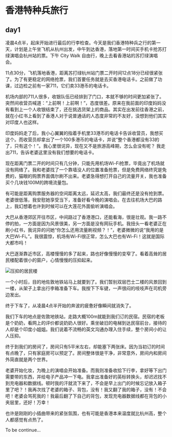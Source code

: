 # 香港特种兵旅行

## day1

凌晨4点半，起床开始进行最后的行李检查。今天是我们香港特种兵之行的第一天，计划是上午坐飞机从杭州出发，中午到达香港，落地第一时间买手机卡抢苏打绿演唱会杭州站的票。下午 City Walk 自由行，晚上去看香港站的苏打绿演唱会。

11点30分，飞机落地香港，距离苏打绿杭州站门票二开时间12点18分已经很紧张了。为了有更稳定的网络抢票，我们首要任务就是去买香港电话卡。之前做了功课，过边检之前有一家711，它们卖33港币的电话卡。

机场内部的711人很多，收银队伍已经排到了门口，本就不够的时间更加紧张了。突然间收营员喊道：“上前啊！上前啊！”，态度很差。原来在我前面的印度妈妈没有看到上一个人收银结束了，还在挑选货架上的商品。其实在出发前往香港之前，就在小红书上看到了香港人对于说普通话的人态度非常的不友好，没想到他们其实对印度人也这样。

印度妈妈走了后，我小心翼翼的指着手机里33港币的电话卡告诉收营员，我想买这个。而收营员却拿出了一个100多港币的电话卡，并说“整个香港都没有33的了，只有这个！”。我心里很诧异，现在又不是旅游高峰期，怎么会没有呢？ 我走出711，告诉老婆这里没有我们想要的电话卡。

现在距离门票二开的时间只有几分钟，只能先用机场Wi-Fi抢票，毕竟出了机场就没有网络了。我和老婆找了一个靠墙没人的位置准备抢票，但是免费网络终究是免费的，猫眼的购票界面偶尔刷不出来。老婆急得想打开自己的流量开关，我也准备买个几块钱100M的跨境流量包。

有可能是距离购票服务器的空间距离太远，延迟太高，我们最终还是没有抢到票。老婆很低落，我安慰她享受当下，准备好看今晚的演唱会。在去往机场大巴的路上，我幻想着也许到时候可以在大莲花外面偷听演唱会。

大巴从香港郊区开往市区，中间路过了香港港口，还能看海，很是壮观。我一路不停的拍，一方面是因为风景很美，另一方面是没有网玩手机。我扭头一看老婆正在刷小红书，我诧异的问她“你怎么还用流量刷视频？！”，老婆微微的说“我用的是大巴Wi-Fi。”。我很震惊，机场有Wi-Fi很正常，怎么大巴也有Wi-Fi！这就是国际大都市吗！

大巴逐渐靠近市区，高楼慢慢的多了起来，路也好像慢慢的变窄了。看着高耸的居民楼配着很小的窗户，心情慢慢的压抑起来。

![压抑的居民楼](https://s2.loli.net/2024/03/29/aM4l1hRD5jVbSfE.jpg)

一个小时后，目的地佐敦地铁站马上就要到了。我们暂别双层巴士二楼的风景回到一楼，从架子上拿出行李箱准备下车。我按下下车键，一声很闷的吱吱声在司机旁边发出。

终于下车了，从凌晨4点半开始的奔波的疲惫好像瞬间就消失了。

我们下车的地点是佐敦地铁站，走路大概100m就能到我们订的民宿。民宿的老板是个奶奶，看网上的评价都说奶奶人很好。乘坐破旧的电梯到达民宿前台，接待的人却是个印度小姐姐。我们说着不流畅的英文沟通办理入住手续，整个房间小的让人压抑。

终于到我们的房间了，房间只有5平米左右，却能塞下两张床。因为当初订的时间有点晚了，只有家庭房可以预定了。房间整体很是干净，非常意外，房间内和房间外简直就是两个世界。

老婆开始化妆，为晚上的演唱会开始准备。而我则准备收拾下行李，拿好等下出门需要带的东西，并给电子产品冲一下电。我拿出准备好的英标转换头，却迟迟找不到充电器和数据线。顿时我的汗就流下来了，不会是早上出门的时候忘记放入箱子里了吧？！我再次找了老婆的箱子、背包，没有！我又翻了我的箱子，没有！不会吧！老婆会骂死我的！我最后翻了下自己的背包，发现充电器数据线都在背包的小夹层里，还好！万幸！

也许是刚刚的小插曲带来的紧张氛围，也有可能是香港本来温度就比杭州高，整个人都感觉有点热了。

To be continue...